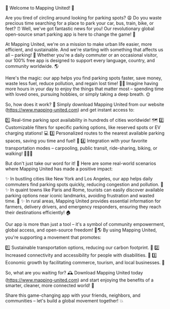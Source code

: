 🎉 Welcome to Mapping United! 🎉

Are you tired of circling around looking for parking spots? 😩 Do you waste precious time searching for a place to park your car, bus, train, bike, or feet? ⏰ Well, we've got fantastic news for you! Our revolutionary global open-source smart parking app is here to change the game! 🚀

At Mapping United, we're on a mission to make urban life easier, more efficient, and sustainable. And we're starting with something that affects us all – parking! 🚌 Whether you're a daily commuter or an occasional visitor, our 100% free app is designed to support every language, country, and community worldwide. 🌎

Here's the magic: our app helps you find parking spots faster, save money, waste less fuel, reduce pollution, and regain lost time! 💸👣 Imagine having more hours in your day to enjoy the things that matter most – spending time with loved ones, pursuing hobbies, or simply taking a deep breath. 🌞

So, how does it work? 🤔 Simply download Mapping United from our website (https://www.mapping-united.com) and get instant access to:

1️⃣ Real-time parking spot availability in hundreds of cities worldwide! 🗺️
2️⃣ Customizable filters for specific parking options, like reserved spots or EV charging stations! 💻
3️⃣ Personalized routes to the nearest available parking spaces, saving you time and fuel! 📍
4️⃣ Integration with your favorite transportation modes – carpooling, public transit, ride-sharing, biking, or walking! 🚴‍♀️🚌

But don't just take our word for it! 💬 Here are some real-world scenarios where Mapping United has made a positive impact:

✨ In bustling cities like New York and Los Angeles, our app helps daily commuters find parking spots quickly, reducing congestion and pollution. 🌆
✨ In quaint towns like Paris and Rome, tourists can easily discover available parking options near iconic landmarks, avoiding frustration and wasted time. 🗼️
✨ In rural areas, Mapping United provides essential information for farmers, delivery drivers, and emergency responders, ensuring they reach their destinations efficiently! 🏠

Our app is more than just a tool – it's a symbol of community empowerment, global access, and open-source freedom! 💪🌎 By using Mapping United, you're supporting a movement that promotes:

1️⃣ Sustainable transportation options, reducing our carbon footprint. 🌿
2️⃣ Increased connectivity and accessibility for people with disabilities. 👥
3️⃣ Economic growth by facilitating commerce, tourism, and local businesses. 💸

So, what are you waiting for? 🕰️ Download Mapping United today (https://www.mapping-united.com) and start enjoying the benefits of a smarter, cleaner, more connected world! 🌟

Share this game-changing app with your friends, neighbors, and communities – let's build a global movement together! 💥